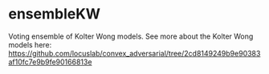 # ensembleKW
Voting ensemble of Kolter Wong models. 
See more about the Kolter Wong models here: https://github.com/locuslab/convex_adversarial/tree/2cd8149249b9e90383af10fc7e9b9fe90166813e

